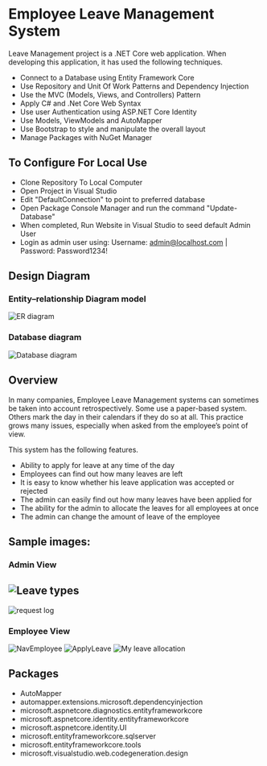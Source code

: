 # Employee Leave Management System

Leave Management project is a .NET Core web application. When developing this application, it has used the following techniques.

- Connect to a Database using Entity Framework Core
- Use Repository and Unit Of Work Patterns and Dependency Injection
- Use the MVC (Models, Views, and Controllers) Pattern
- Apply C# and .Net Core Web Syntax
- Use user Authentication using ASP.NET Core Identity
- Use Models, ViewModels and AutoMapper
- Use Bootstrap to style and manipulate the overall layout
- Manage Packages with NuGet Manager

## To Configure For Local Use

- Clone Repository To Local Computer
- Open Project in Visual Studio
- Edit "DefaultConnection" to point to preferred database
- Open Package Console Manager and run the command "Update-Database"
- When completed, Run Website in Visual Studio to seed default Admin User
- Login as admin user using: Username: admin@localhost.com | Password: Password1234!

## Design Diagram
### Entity–relationship Diagram model
![ER diagram](https://user-images.githubusercontent.com/39452187/125213694-fe275e80-e2d0-11eb-8360-4352812eb95d.JPG)

### Database diagram
![Database diagram](https://user-images.githubusercontent.com/39452187/125213706-0a132080-e2d1-11eb-9753-331d23a47df0.png)

## Overview
In many companies, Employee Leave Management systems can sometimes be taken into account retrospectively. Some use a paper-based system. Others mark the day in their calendars if they do so at all. This practice grows many issues, especially when asked from the employee’s point of view.

This system has the following features.
- Ability to apply for leave at any time of the day
- Employees can find out how many leaves are left
- It is easy to know whether his leave application was accepted or rejected
- The admin can easily find out how many leaves have been applied for
- The ability for the admin to allocate the leaves for all employees at once
- The admin can change the amount of leave of the employee

## Sample images:
### Admin View

![Leave types](https://user-images.githubusercontent.com/39452187/125213715-1a2b0000-e2d1-11eb-8906-a31f1abc0f3d.JPG)
---
![request log](https://user-images.githubusercontent.com/39452187/125213719-21eaa480-e2d1-11eb-8821-106899951ede.JPG)

### Employee View

![NavEmployee](https://user-images.githubusercontent.com/39452187/125213983-5874ef00-e2d2-11eb-96e5-2e6df8d9aa8b.JPG)
![ApplyLeave](https://user-images.githubusercontent.com/39452187/125214159-1ef0b380-e2d3-11eb-923f-8ebc4b1b40ce.JPG)
![My leave allocation](https://user-images.githubusercontent.com/39452187/125214164-257f2b00-e2d3-11eb-8178-47f65e3baf71.JPG)

## Packages

- AutoMapper
- automapper.extensions.microsoft.dependencyinjection
- microsoft.aspnetcore.diagnostics.entityframeworkcore
- microsoft.aspnetcore.identity.entityframeworkcore
- microsoft.aspnetcore.identity.UI
- microsoft.entityframeworkcore.sqlserver
- microsoft.entityframeworkcore.tools
- microsoft.visualstudio.web.codegeneration.design
